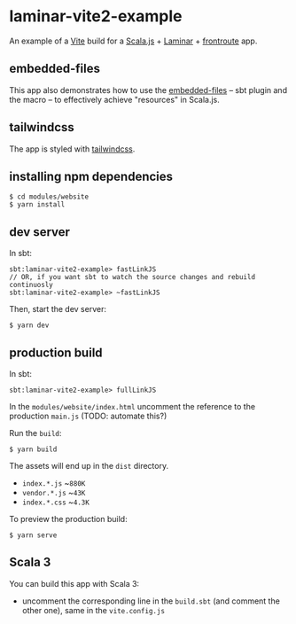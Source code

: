 # laminar-vite2-example

An example of a [Vite](https://vitejs.dev/) build for a [Scala.js](https://scala-js.org) + [Laminar](https://github.com/raquo/Laminar) +
[frontroute](https://github.com/tulz-app/frontroute) app.

## embedded-files

This app also demonstrates how to use the [embedded-files](https://github.com/yurique/embedded-files/) – sbt plugin and
the macro – to effectively achieve "resources" in Scala.js.

## tailwindcss

The app is styled with [tailwindcss](https://tailwindcss.com/).

## installing npm dependencies

```console
$ cd modules/website
$ yarn install
```

## dev server

In sbt:
```
sbt:laminar-vite2-example> fastLinkJS
// OR, if you want sbt to watch the source changes and rebuild continuosly
sbt:laminar-vite2-example> ~fastLinkJS
```

Then, start the dev server:

```console
$ yarn dev
```

## production build

In sbt:
```
sbt:laminar-vite2-example> fullLinkJS
```

In the `modules/website/index.html` uncomment the reference to the production `main.js` (TODO: automate this?)

Run the `build`:

```console
$ yarn build
```

The assets will end up in the `dist` directory.

* `index.*.js` ~`880K`
* `vendor.*.js` ~`43K`
* `index.*.css` ~`4.3K`

To preview the production build:

```console
$ yarn serve
```

## Scala 3

You can build this app with Scala 3:

* uncomment the corresponding line in the `build.sbt` (and comment the other one), same in the `vite.config.js`

